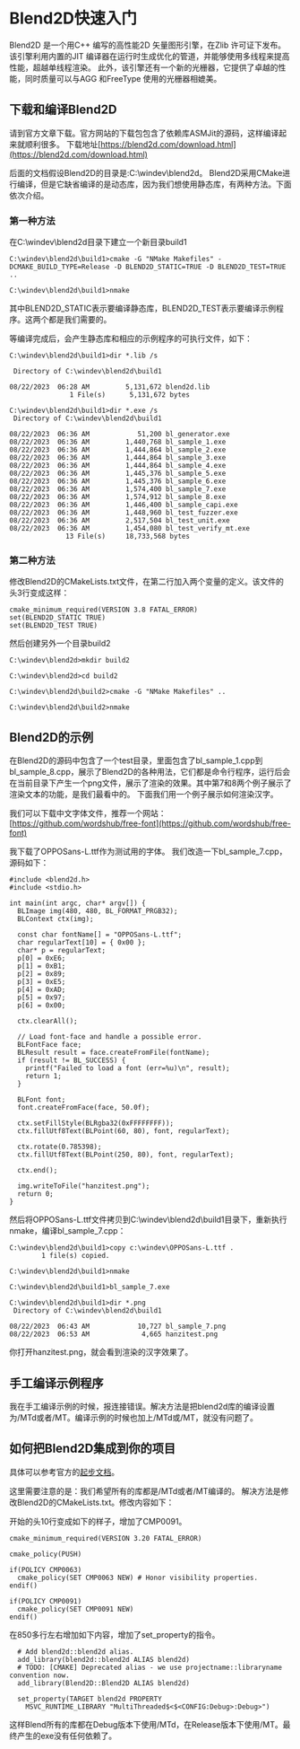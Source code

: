 # Blend2D快速入门

Blend2D 是一个用C++ 编写的高性能2D 矢量图形引擎，在Zlib 许可证下发布。 该引擎利用内置的JIT 编译器在运行时生成优化的管道，并能够使用多线程来提高性能，超越单线程渲染。 此外，该引擎还有一个新的光栅器，它提供了卓越的性能，同时质量可以与AGG 和FreeType 使用的光栅器相媲美。

## 下载和编译Blend2D

请到官方文章下载。官方网站的下载包包含了依赖库ASMJit的源码，这样编译起来就顺利很多。 下载地址[https://blend2d.com/download.html](https://blend2d.com/download.html)

后面的文档假设Blend2D的目录是:C:\windev\blend2d。 Blend2D采用CMake进行编译，但是它缺省编译的是动态库，因为我们想使用静态库，有两种方法。下面依次介绍。

### 第一种方法
在C:\windev\blend2d目录下建立一个新目录build1
```
C:\windev\blend2d\build1>cmake -G "NMake Makefiles" -DCMAKE_BUILD_TYPE=Release -D BLEND2D_STATIC=TRUE -D BLEND2D_TEST=TRUE ..

C:\windev\blend2d\build1>nmake
```
其中BLEND2D_STATIC表示要编译静态库，BLEND2D_TEST表示要编译示例程序。这两个都是我们需要的。

等编译完成后，会产生静态库和相应的示例程序的可执行文件，如下：
```
C:\windev\blend2d\build1>dir *.lib /s
 
 Directory of C:\windev\blend2d\build1

08/22/2023  06:28 AM         5,131,672 blend2d.lib
               1 File(s)      5,131,672 bytes

C:\windev\blend2d\build1>dir *.exe /s
 Directory of C:\windev\blend2d\build1

08/22/2023  06:36 AM            51,200 bl_generator.exe
08/22/2023  06:36 AM         1,440,768 bl_sample_1.exe
08/22/2023  06:36 AM         1,444,864 bl_sample_2.exe
08/22/2023  06:36 AM         1,444,864 bl_sample_3.exe
08/22/2023  06:36 AM         1,444,864 bl_sample_4.exe
08/22/2023  06:36 AM         1,445,376 bl_sample_5.exe
08/22/2023  06:36 AM         1,445,376 bl_sample_6.exe
08/22/2023  06:36 AM         1,574,400 bl_sample_7.exe
08/22/2023  06:36 AM         1,574,912 bl_sample_8.exe
08/22/2023  06:36 AM         1,446,400 bl_sample_capi.exe
08/22/2023  06:36 AM         1,448,960 bl_test_fuzzer.exe
08/22/2023  06:36 AM         2,517,504 bl_test_unit.exe
08/22/2023  06:36 AM         1,454,080 bl_test_verify_mt.exe
              13 File(s)     18,733,568 bytes               
```

### 第二种方法
修改Blend2D的CMakeLists.txt文件，在第二行加入两个变量的定义。该文件的头3行变成这样：
```
cmake_minimum_required(VERSION 3.8 FATAL_ERROR)
set(BLEND2D_STATIC TRUE)
set(BLEND2D_TEST TRUE)
```
然后创建另外一个目录build2
```
C:\windev\blend2d>mkdir build2

C:\windev\blend2d>cd build2

C:\windev\blend2d\build2>cmake -G "NMake Makefiles" ..

C:\windev\blend2d\build2>nmake
```

## Blend2D的示例
在Blend2D的源码中包含了一个test目录，里面包含了bl_sample_1.cpp到bl_sample_8.cpp，展示了Blend2D的各种用法，它们都是命令行程序，运行后会在当前目录下产生一个png文件，展示了渲染的效果。其中第7和8两个例子展示了渲染文本的功能，是我们最看中的。 下面我们用一个例子展示如何渲染汉字。

我们可以下载中文字体文件，推荐一个网站：[https://github.com/wordshub/free-font](https://github.com/wordshub/free-font)

我下载了OPPOSans-L.ttf作为测试用的字体。 我们改造一下bl_sample_7.cpp，源码如下：
```
#include <blend2d.h>
#include <stdio.h>

int main(int argc, char* argv[]) {
  BLImage img(480, 480, BL_FORMAT_PRGB32);
  BLContext ctx(img);

  const char fontName[] = "OPPOSans-L.ttf";
  char regularText[10] = { 0x00 };
  char* p = regularText;
  p[0] = 0xE6;
  p[1] = 0xB1;
  p[2] = 0x89;
  p[3] = 0xE5;
  p[4] = 0xAD;
  p[5] = 0x97;
  p[6] = 0x00;

  ctx.clearAll();

  // Load font-face and handle a possible error.
  BLFontFace face;
  BLResult result = face.createFromFile(fontName);
  if (result != BL_SUCCESS) {
    printf("Failed to load a font (err=%u)\n", result);
    return 1;
  }

  BLFont font;
  font.createFromFace(face, 50.0f);

  ctx.setFillStyle(BLRgba32(0xFFFFFFFF));
  ctx.fillUtf8Text(BLPoint(60, 80), font, regularText);

  ctx.rotate(0.785398);
  ctx.fillUtf8Text(BLPoint(250, 80), font, regularText);

  ctx.end();

  img.writeToFile("hanzitest.png");
  return 0;
}
```

然后将OPPOSans-L.ttf文件拷贝到C:\windev\blend2d\build1目录下，重新执行nmake，编译bl_sample_7.cpp：
```
C:\windev\blend2d\build1>copy c:\windev\OPPOSans-L.ttf .
        1 file(s) copied.

C:\windev\blend2d\build1>nmake

C:\windev\blend2d\build1>bl_sample_7.exe

C:\windev\blend2d\build1>dir *.png
 Directory of C:\windev\blend2d\build1

08/22/2023  06:43 AM            10,727 bl_sample_7.png
08/22/2023  06:53 AM             4,665 hanzitest.png
```
你打开hanzitest.png，就会看到渲染的汉字效果了。

## 手工编译示例程序

我在手工编译示例的时候，报连接错误。解决方法是把blend2d库的编译设置为/MTd或者/MT。编译示例的时候也加上/MTd或/MT，就没有问题了。

## 如何把Blend2D集成到你的项目

具体可以参考官方的[起步文档](https://blend2d.com/doc/getting-started.html)。

这里需要注意的是：我们希望所有的库都是/MTd或者/MT编译的。 解决方法是修改Blend2D的CMakeLists.txt。修改内容如下：

开始的头10行变成如下的样子，增加了CMP0091。
```
cmake_minimum_required(VERSION 3.20 FATAL_ERROR)

cmake_policy(PUSH)

if(POLICY CMP0063)
  cmake_policy(SET CMP0063 NEW) # Honor visibility properties.
endif()

if(POLICY CMP0091)
  cmake_policy(SET CMP0091 NEW) 
endif()
```
在850多行左右增加如下内容，增加了set_property的指令。
```
  # Add blend2d::blend2d alias.
  add_library(blend2d::blend2d ALIAS blend2d)
  # TODO: [CMAKE] Deprecated alias - we use projectname::libraryname convention now.
  add_library(Blend2D::Blend2D ALIAS blend2d)

  set_property(TARGET blend2d PROPERTY
    MSVC_RUNTIME_LIBRARY "MultiThreaded$<$<CONFIG:Debug>:Debug>")
```

这样Blend所有的库都在Debug版本下使用/MTd，在Release版本下使用/MT。最终产生的exe没有任何依赖了。

